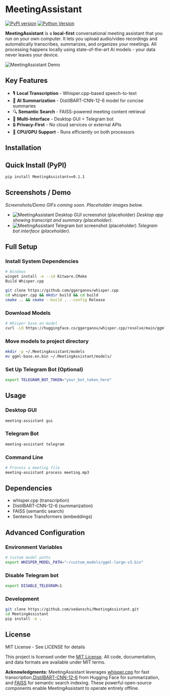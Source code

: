 # MeetingAssistant

[![PyPI version](https://img.shields.io/pypi/v/MeetingAssistant.svg)](https://pypi.org/project/MeetingAssistant/)
[![Python Version](https://img.shields.io/pypi/pyversions/MeetingAssistant)](https://pypi.org/project/MeetingAssistant/)

**MeetingAssistant** is a **local-first** conversational meeting assistant that you run on your own computer. It lets you upload audio/video recordings and automatically transcribes, summarizes, and organizes your meetings. All processing happens locally using state-of-the-art AI models - your data never leaves your device.

![MeetingAssistant Demo](images/demo.gif)

## Key Features

- 🎙️ **Local Transcription** - Whisper.cpp-based speech-to-text
- 📝 **AI Summarization** - DistilBART-CNN-12-6 model for concise summaries
- 🔍 **Semantic Search** - FAISS-powered meeting content retrieval
- 🤖 **Multi-Interface** - Desktop GUI + Telegram bot
- 🔒 **Privacy-First** - No cloud services or external APIs
- 🚀 **CPU/GPU Support** - Runs efficiently on both processors

## Installation

## Quick Install (PyPI)
```bash
pip install MeetingAssistant==0.1.1
```

## Screenshots / Demo

*Screenshots/Demo GIFs coming soon. Placeholder images below.*

* ![MeetingAssistant Desktop GUI screenshot (placeholder)]() *Desktop app showing transcript and summary (placeholder)*.
* ![MeetingAssistant Telegram bot screenshot (placeholder)]() *Telegram bot interface (placeholder)*.

## Full Setup
### Install System Dependencies

```bash
# Windows
winget install -e --id Kitware.CMake
Build Whisper.cpp
```

```bash
git clone https://github.com/ggerganov/whisper.cpp
cd whisper.cpp && mkdir build && cd build
cmake .. && cmake --build . --config Release
```

### Download Models

```bash
# Whisper base.en model
curl -LO https://huggingface.co/ggerganov/whisper.cpp/resolve/main/ggml-base.en.bin
```

### Move models to project directory
```bash
mkdir -p ~/.MeetingAssistant/models
mv ggml-base.en.bin ~/.MeetingAssistant/models/
```

### Set Up Telegram Bot (Optional)

```bash
export TELEGRAM_BOT_TOKEN="your_bot_token_here"
```

## Usage
### Desktop GUI
```bash
meeting-assistant gui
```

### Telegram Bot
```bash
meeting-assistant telegram
```


### Command Line
```bash
# Process a meeting file
meeting-assistant process meeting.mp3
```

## Dependencies
- whisper.cpp (transcription)
- DistilBART-CNN-12-6 (summarization)
- FAISS (semantic search)
- Sentence Transformers (embeddings)

## Advanced Configuration

### Environment Variables
```bash
# Custom model paths
export WHISPER_MODEL_PATH="~/custom_models/ggml-large-v3.bin"
```

### Disable Telegram bot
```bash
export DISABLE_TELEGRAM=1
```

### Development
```bash
git clone https://github.com/vedanschi/MeetingAssistant.git
cd MeetingAssistant
pip install -e .
```

## License
MIT License - See LICENSE for details

This project is licensed under the [MIT License](LICENSE). All code, documentation, and data formats are available under MIT terms.

**Acknowledgments:** MeetingAssistant leverages [whisper.cpp](https://github.com/ggerganov/whisper.cpp) for fast transcription,[DistilBART-CNN-12-6](https://huggingface.co/sshleifer/distilbart-cnn-12-6) from Hugging Face for summarization, and [FAISS](https://github.com/facebookresearch/faiss) for semantic search indexing. These powerful open-source components enable MeetingAssistant to operate entirely offline.
